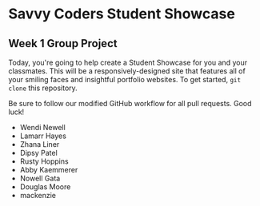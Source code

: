 # Savvy Coders Student Showcase
## Week 1 Group Project

Today, you're going to help create a Student Showcase for you and your classmates. This will be a responsively-designed site that features all of your smiling faces and insightful portfolio websites. To get started, `git clone` this repository.

Be sure to follow our modified GitHub workflow for all pull requests. Good luck!

* Wendi Newell
* Lamarr Hayes
* Zhana Liner
* Dipsy Patel
* Rusty Hoppins
* Abby Kaemmerer
* Nowell Gata
* Douglas Moore
* mackenzie
